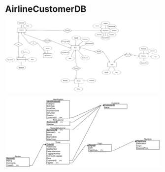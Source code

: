 # AirlineCustomerDB


![ERDimage](https://github.com/AriBlumstein/AirlineCustomerDB/blob/main/ERD.png?raw=true)

![DSDimage](https://github.com/AriBlumstein/AirlineCustomerDB/blob/main/DSDimage.png?raw=true)
